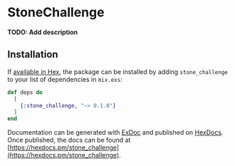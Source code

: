 # StoneChallenge

**TODO: Add description**

## Installation

If [available in Hex](https://hex.pm/docs/publish), the package can be installed
by adding `stone_challenge` to your list of dependencies in `mix.exs`:

```elixir
def deps do
  [
    {:stone_challenge, "~> 0.1.0"}
  ]
end
```

Documentation can be generated with [ExDoc](https://github.com/elixir-lang/ex_doc)
and published on [HexDocs](https://hexdocs.pm). Once published, the docs can
be found at [https://hexdocs.pm/stone_challenge](https://hexdocs.pm/stone_challenge).

